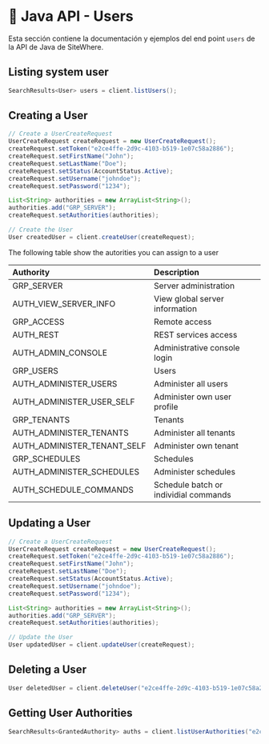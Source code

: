 # :book: Java API - Users

<Seo/>

Esta sección contiene la documentación y ejemplos del end point `users` de la API de Java de SiteWhere.

## Listing system user

```java
SearchResults<User> users = client.listUsers();
```

## Creating a User

```java
// Create a UserCreateRequest
UserCreateRequest createRequest = new UserCreateRequest();
createRequest.setToken("e2ce4ffe-2d9c-4103-b519-1e07c58a2886");
createRequest.setFirstName("John");
createRequest.setLastName("Doe");
createRequest.setStatus(AccountStatus.Active);
createRequest.setUsername("johndoe");
createRequest.setPassword("1234");

List<String> authorities = new ArrayList<String>();
authorities.add("GRP_SERVER");
createRequest.setAuthorities(authorities);

// Create the User
User createdUser = client.createUser(createRequest);
```

The following table show the autorities you can assign to a user

| Authority                   | Description                           |
|:----------------------------|:--------------------------------------|
| GRP_SERVER                  | Server administration                 |
| AUTH_VIEW_SERVER_INFO       | View global server information        |
| GRP_ACCESS                  | Remote access                         |
| AUTH_REST                   | REST services access                  |
| AUTH_ADMIN_CONSOLE          | Administrative console login          |
| GRP_USERS                   | Users                                 |
| AUTH_ADMINISTER_USERS       | Administer all users                  |
| AUTH_ADMINISTER_USER_SELF   | Administer own user profile           |
| GRP_TENANTS                 | Tenants                               |
| AUTH_ADMINISTER_TENANTS     | Administer all tenants                |
| AUTH_ADMINISTER_TENANT_SELF | Administer own tenant                 |
| GRP_SCHEDULES               | Schedules                             |
| AUTH_ADMINISTER_SCHEDULES   | Administer schedules                  |
| AUTH_SCHEDULE_COMMANDS      | Schedule batch or individial commands |

## Updating a User

```java
// Create a UserCreateRequest
UserCreateRequest createRequest = new UserCreateRequest();
createRequest.setToken("e2ce4ffe-2d9c-4103-b519-1e07c58a2886");
createRequest.setFirstName("John");
createRequest.setLastName("Doe");
createRequest.setStatus(AccountStatus.Active);
createRequest.setUsername("johndoe");
createRequest.setPassword("1234");

List<String> authorities = new ArrayList<String>();
authorities.add("GRP_SERVER");
createRequest.setAuthorities(authorities);

// Update the User
User updatedUser = client.updateUser(createRequest);
```

## Deleting a User

```java
User deletedUser = client.deleteUser("e2ce4ffe-2d9c-4103-b519-1e07c58a2886");
```

## Getting User Authorities

```java
SearchResults<GrantedAuthority> auths = client.listUserAuthorities("e2ce4ffe-2d9c-4103-b519-1e07c58a2886");
```
